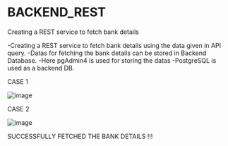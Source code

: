 # BACKEND_REST
Creating a REST service to fetch bank details

-Creating a REST service to fetch bank details using the data given in API query. 
-Datas for fetching the bank details can be stored in Backend Database.
-Here pgAdmin4 is used for storing the datas 
-PostgreSQL is used as a backend DB.

CASE 1

![image](https://user-images.githubusercontent.com/86719672/221868829-ac676be9-5fe5-4ded-8c7c-e2c505c2c9db.png)

CASE 2

![image](https://user-images.githubusercontent.com/86719672/221869001-683377d5-1061-4cf2-a509-ca22084a4f31.png)

SUCCESSFULLY FETCHED THE BANK DETAILS !!!
